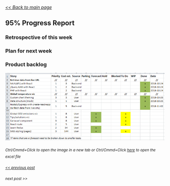 _[<< Back to main page](https://maggievu.github.io/learning-reactjs/)_

## 95% Progress Report

### Retrospective of this week



### Plan for next week



### Product backlog

[![Excel Backlog](../assets/images/week-10-29/project-40.png "Excel Backlog")](https://maggievu.github.io/learning-reactjs/assets/images/week-10-29/project-40.png)

_<sub>Ctrl/Cmmd+Click to open the image in a new tab or Ctrl/Cmmd+Click [here](https://drive.google.com/open?id=18PGWuh6UoTUE69R7_MoA-4jQ9zRPGQdT) to open the excel file</sub>_


_<sub>[<< previous post](week-11-19)</sub>_

_<sub>next post >>[](week-12-03)</sub>_
